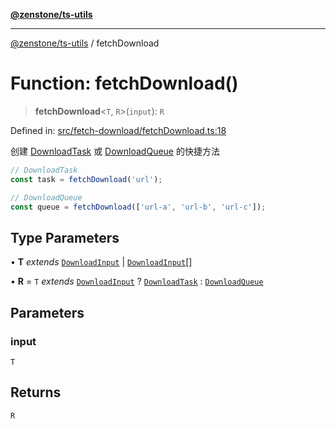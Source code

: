 [**@zenstone/ts-utils**](../README.md)

***

[@zenstone/ts-utils](../globals.md) / fetchDownload

# Function: fetchDownload()

> **fetchDownload**\<`T`, `R`\>(`input`): `R`

Defined in: [src/fetch-download/fetchDownload.ts:18](https://github.com/janpoem/ts-utils/blob/034fdce9c8e357e20394a193c81088a159ce6f86/src/fetch-download/fetchDownload.ts#L18)

创建 [DownloadTask](../classes/DownloadTask.md) 或 [DownloadQueue](../classes/DownloadQueue.md) 的快捷方法

```ts
// DownloadTask
const task = fetchDownload('url');

// DownloadQueue
const queue = fetchDownload(['url-a', 'url-b', 'url-c']);
```

## Type Parameters

• **T** *extends* [`DownloadInput`](../type-aliases/DownloadInput.md) \| [`DownloadInput`](../type-aliases/DownloadInput.md)[]

• **R** = `T` *extends* [`DownloadInput`](../type-aliases/DownloadInput.md) ? [`DownloadTask`](../classes/DownloadTask.md) : [`DownloadQueue`](../classes/DownloadQueue.md)

## Parameters

### input

`T`

## Returns

`R`
